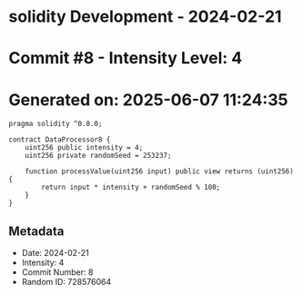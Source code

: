 ﻿# solidity Development - 2024-02-21
# Commit #8 - Intensity Level: 4
# Generated on: 2025-06-07 11:24:35
```solidity
pragma solidity ^0.8.0;

contract DataProcessor8 {
    uint256 public intensity = 4;
    uint256 private randomSeed = 253237;

    function processValue(uint256 input) public view returns (uint256) {
        return input * intensity + randomSeed % 100;
    }
}
```
## Metadata
- Date: 2024-02-21
- Intensity: 4
- Commit Number: 8
- Random ID: 728576064
